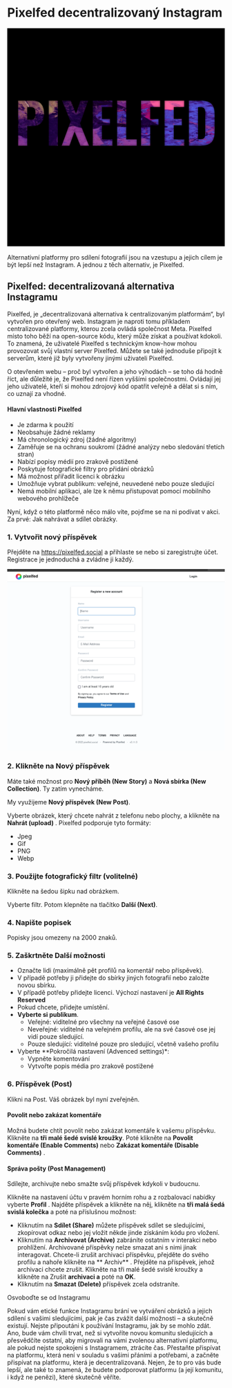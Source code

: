 # Pixelfed decentralizovaný Instagram

![](./img/edit-the-image-to-comix-style-so-that-the-comix-style-text-is-not-visible-1.png)

Alternativní platformy pro sdílení fotografií jsou na vzestupu a jejich cílem je být lepší než Instagram.  A jednou z těch alternativ, je Pixelfed.

## Pixelfed: decentralizovaná alternativa Instagramu

Pixelfed, je „decentralizovaná alternativa k centralizovaným platformám“, byl vytvořen pro otevřený web. Instagram je naproti tomu příkladem centralizované platformy, kterou zcela ovládá společnost Meta. Pixelfed místo toho běží na open-source kódu, který může získat a používat kdokoli. To znamená, že uživatelé Pixelfed s technickým know-how mohou provozovat svůj vlastní server Pixelfed. Můžete se také jednoduše připojit k serverům, které již byly vytvořeny jinými uživateli Pixelfed.

O otevřeném webu – proč byl vytvořen a jeho výhodách – se toho dá hodně říct, ale důležité je, že  Pixelfed není řízen vyššími společnostmi. Ovládají jej jeho uživatelé, kteří si mohou zdrojový kód opatřit veřejně a dělat si s ním, co uznají za vhodné.

#### Hlavní vlastnosti Pixelfed

* Je zdarma k použití
* Neobsahuje žádné reklamy
* Má chronologický zdroj (žádné algoritmy)
* Zaměřuje se na ochranu soukromí (žádné analýzy nebo sledování třetích stran)
* Nabízí popisy médií pro zrakově postižené
* Poskytuje fotografické filtry pro přidání  obrázků
* Má možnost přiřadit licenci k obrázku
* Umožňuje vybrat publikum: veřejné, neuvedené nebo pouze sledující
* Nemá mobilní aplikaci, ale lze k němu přistupovat pomocí mobilního webového prohlížeče

Nyní, když o této platformě něco málo víte, pojďme se na ni podívat v akci. Za prvé: Jak nahrávat a sdílet obrázky.

### 1. Vytvořit nový příspěvek

Přejděte na https://pixelfed.social a přihlaste se nebo si zaregistrujte účet. Registrace je jednoduchá a zvládne ji každý.

![](./img/Snimek-z-2022-08-13-19-30-37-1-700x582.png)
 
### 2. Klikněte na Nový příspěvek

Máte také možnost pro **Nový příběh (New Story)** a **Nová sbírka (New Collection)**. Ty zatím vynecháme.

My využijeme **Nový příspěvek (New Post)**.

Vyberte obrázek, který chcete nahrát z telefonu nebo plochy, a klikněte na **Nahrát (upload)** . Pixelfed podporuje tyto formáty:

* Jpeg
* Gif
* PNG
* Webp

### 3. Použijte fotografický filtr (volitelné)

Klikněte na šedou šipku nad obrázkem.

Vyberte filtr. Potom klepněte na tlačítko **Další (Next)**.

### 4. Napište popisek

Popisky jsou omezeny na 2000 znaků.

### 5. Zaškrtněte Další možnosti

* Označte lidi (maximálně pět profilů na komentář nebo příspěvek).
*   V případě potřeby ji přidejte do sbírky jiných fotografií nebo založte novou sbírku.
* V případě potřeby přidejte licenci. Výchozí nastavení je **All Rights Reserved**
* Pokud chcete, přidejte umístění.
* **Vyberte si publikum**.
    * Veřejné: viditelné pro všechny na veřejné časové ose
    * Neveřejné: viditelné na veřejném profilu, ale na své časové ose jej vidí pouze sledující.
    * Pouze sledující: viditelné pouze pro sledující, včetně vašeho profilu
* Vyberte **Pokročilá nastavení (Advenced settings)*:
    * Vypněte komentování
    * Vytvořte popis média pro zrakově postižené

### 6. Příspěvek (Post)

Klikni na Post. Váš obrázek byl nyní zveřejněn.

#### Povolit nebo zakázat komentáře

Možná budete chtít povolit nebo zakázat komentáře k vašemu příspěvku. Klikněte na **tři malé šedé svislé kroužky**.  Poté klikněte na **Povolit komentáře (Enable Comments)** nebo **Zakázat komentáře (Disable Comments)** .

#### Správa pošty (Post Management)

Sdílejte, archivujte nebo smažte svůj příspěvek kdykoli v budoucnu.

Klikněte na nastavení účtu v pravém horním rohu a z rozbalovací nabídky vyberte **Profil** . Najděte příspěvek a klikněte na něj, klikněte na **tři malá šedá svislá kolečka** a poté na příslušnou možnost:

* Kliknutím na **Sdílet (Share)** můžete příspěvek sdílet se sledujícími, zkopírovat odkaz nebo jej vložit někde jinde získáním kódu pro vložení.
* Kliknutím na **Archivovat (Archive)** zabráníte ostatním v interakci nebo prohlížení. Archivované příspěvky nelze smazat ani s nimi jinak interagovat. Chcete-li zrušit archivaci příspěvku, přejděte do svého profilu a nahoře klikněte na ** Archiv** . Přejděte na příspěvek, jehož archivaci chcete zrušit. Klikněte na tři malé šedé svislé kroužky a klikněte na Zrušit **archivaci a** poté na **OK**.
* Kliknutím na **Smazat (Delete)** příspěvek zcela odstraníte.

Osvoboďte se od Instagramu

Pokud vám etické funkce Instagramu brání ve vytváření obrázků a jejich sdílení s vašimi sledujícími, pak je čas zvážit další možnosti – a skutečně existují. Nejste připoutáni k používání Instagramu, jak by se mohlo zdát. Ano, bude vám chvíli trvat, než si vytvoříte novou komunitu sledujících a přesvědčíte ostatní, aby migrovali na vámi zvolenou alternativní platformu, ale pokud nejste spokojeni s Instagramem, ztrácíte čas. Přestaňte přispívat na platformu, která není v souladu s vašimi přáními a potřebami, a začněte přispívat na platformu, která je decentralizovaná. Nejen, že to pro vás bude lepší, ale také to znamená, že budete podporovat platformu (a její komunitu, i když ne penězi), které skutečně věříte.
